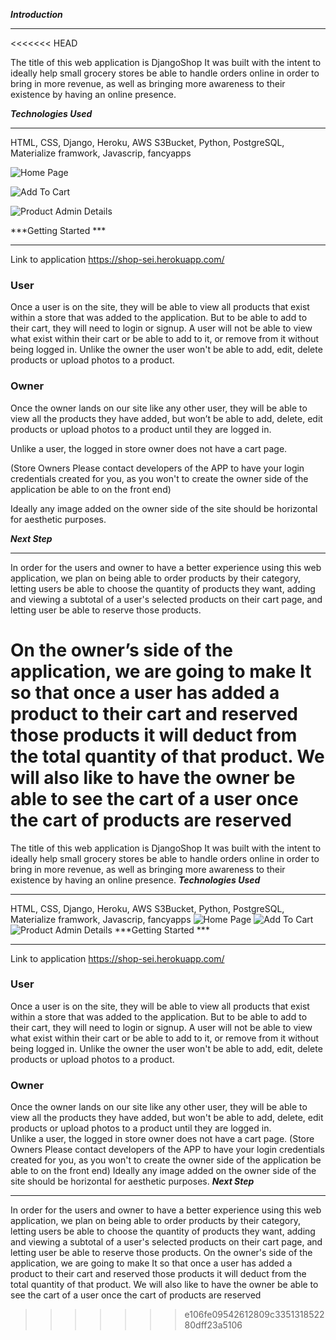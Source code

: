 ***Introduction*** 
___
<<<<<<< HEAD

The title of this web application is DjangoShop It was built with the intent to ideally help small grocery stores be able to handle orders online in order to bring in more revenue, as well as bringing more awareness to their existence by having an online presence.


***Technologies Used***
___

HTML, CSS, Django, Heroku, AWS S3Bucket, Python, PostgreSQL, Materialize framwork, Javascrip, fancyapps


![Home Page](images/Img_1.png)

![Add To Cart](images/Img_2.png)

![Product Admin Details](images/Img_3.png)



***Getting Started ***
___

Link to application https://shop-sei.herokuapp.com/ 

 

### User 

Once a user is on the site, they will be able to view all products that exist within a store that was added to the application. But to be able to add to their cart, they will need to login or signup. A user will not be able to view what exist within their cart or be able to add to it, or remove from it without being logged in. Unlike the owner the user won't be able to add, edit, delete products or upload photos to a product. 

 

### Owner 

Once the owner lands on our site like any other user, they will be able to view all the products they have added, but won’t be able to add, delete, edit products or upload photos to a product until they are logged in.  

Unlike a user, the logged in store owner does not have a cart page. 

(Store Owners Please contact developers of the APP to have your login credentials created for you, as you won't to create the owner side of the application be able to on the front end) 

Ideally any image added on the owner side of the site should be horizontal for aesthetic purposes. 



***Next Step***
___
In order for the users and owner to have a better experience using this web application, we plan on being able to order products by their category, letting users be able to choose the quantity of products they want, adding and viewing a subtotal of a user's selected products on their cart page, and letting user be able to reserve those products. 

On the owner’s side of the application, we are going to make It so that once a user has added a product to their cart and reserved those products it will deduct from the total quantity of that product. We will also like to have the owner be able to see the cart of a user once the cart of products are reserved 
=======
The title of this web application is DjangoShop It was built with the intent to ideally help small grocery stores be able to handle orders online in order to bring in more revenue, as well as bringing more awareness to their existence by having an online presence.
***Technologies Used***
___
HTML, CSS, Django, Heroku, AWS S3Bucket, Python, PostgreSQL, Materialize framwork, Javascrip, fancyapps
![Home Page](images/Img_1.png)
![Add To Cart](images/Img_2.png)
![Product Admin Details](images/Img_3.png)
***Getting Started ***
___
Link to application https://shop-sei.herokuapp.com/ 
 
### User 
Once a user is on the site, they will be able to view all products that exist within a store that was added to the application. But to be able to add to their cart, they will need to login or signup. A user will not be able to view what exist within their cart or be able to add to it, or remove from it without being logged in. Unlike the owner the user won't be able to add, edit, delete products or upload photos to a product. 
 
### Owner 
Once the owner lands on our site like any other user, they will be able to view all the products they have added, but won't be able to add, delete, edit products or upload photos to a product until they are logged in.  
Unlike a user, the logged in store owner does not have a cart page. 
(Store Owners Please contact developers of the APP to have your login credentials created for you, as you won't to create the owner side of the application be able to on the front end) 
Ideally any image added on the owner side of the site should be horizontal for aesthetic purposes. 
***Next Step***
___
In order for the users and owner to have a better experience using this web application, we plan on being able to order products by their category, letting users be able to choose the quantity of products they want, adding and viewing a subtotal of a user's selected products on their cart page, and letting user be able to reserve those products. 
On the owner's side of the application, we are going to make It so that once a user has added a product to their cart and reserved those products it will deduct from the total quantity of that product. We will also like to have the owner be able to see the cart of a user once the cart of products are reserved
>>>>>>> e106fe09542612809c335131852280dff23a5106
